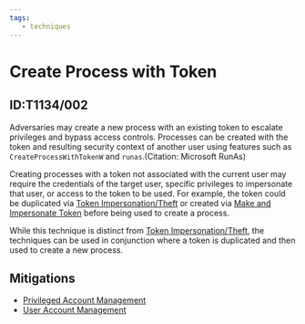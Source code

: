 ```yaml
---
tags:
   - techniques
---
```

# Create Process with Token
## ID:T1134/002
Adversaries may create a new process with an existing token to escalate privileges and bypass access controls. Processes can be created with the token and resulting security context of another user using features such as <code>CreateProcessWithTokenW</code> and <code>runas</code>.(Citation: Microsoft RunAs)

Creating processes with a token not associated with the current user may require the credentials of the target user, specific privileges to impersonate that user, or access to the token to be used. For example, the token could be duplicated via [Token Impersonation/Theft](/mitre/techniques/T1134/001) or created via [Make and Impersonate Token](/mitre/techniques/T1134/003) before being used to create a process.

While this technique is distinct from [Token Impersonation/Theft](/mitre/techniques/T1134/001), the techniques can be used in conjunction where a token is duplicated and then used to create a new process.
## Mitigations
* [Privileged Account Management](mitigations/M1026)
* [User Account Management](mitigations/M1018)
